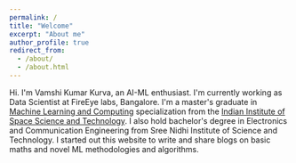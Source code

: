 ```yaml
---
permalink: /
title: "Welcome"
excerpt: "About me"
author_profile: true
redirect_from: 
  - /about/
  - /about.html
---
```



Hi. I'm Vamshi Kumar Kurva, an AI-ML enthusiast. I'm currently working as Data Scientist at FireEye labs, Bangalore. I'm a master's graduate in [Machine Learning and Computing](https://www.iist.ac.in/departments/mathematics-academics) specialization from the [Indian Institute of Space Science and Technology](https://www.iist.ac.in/). I also hold bachelor's degree in Electronics and Communication Engineering from Sree Nidhi Institute of Science and Technology. I started out this website to write and share blogs on basic maths and novel ML methodologies and algorithms.  
